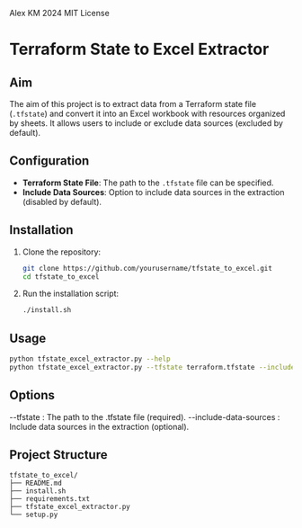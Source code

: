 Alex KM 2024
MIT License

# Terraform State to Excel Extractor

## Aim
The aim of this project is to extract data from a Terraform state file (`.tfstate`) and convert it into an Excel workbook with resources organized by sheets. It allows users to include or exclude data sources (excluded by default).

## Configuration
- **Terraform State File**: The path to the `.tfstate` file can be specified.
- **Include Data Sources**: Option to include data sources in the extraction (disabled by default).

## Installation

1. Clone the repository:
    ```sh
    git clone https://github.com/yourusername/tfstate_to_excel.git
    cd tfstate_to_excel
    ```

2. Run the installation script:
    ```sh
    ./install.sh
    ```

## Usage

```sh
python tfstate_excel_extractor.py --help
python tfstate_excel_extractor.py --tfstate terraform.tfstate --include-data-sources

```

## Options
--tfstate : The path to the .tfstate file (required).
--include-data-sources : Include data sources in the extraction (optional).

## Project Structure
```
tfstate_to_excel/
├── README.md
├── install.sh
├── requirements.txt
├── tfstate_excel_extractor.py
└── setup.py
```
